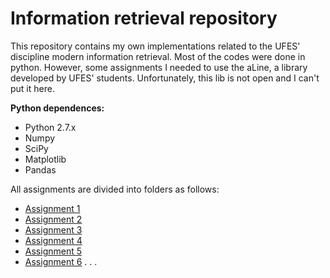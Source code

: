 # Information retrieval repository
This repository contains my own implementations related to the UFES' discipline modern information retrieval. Most of the codes were done in python. However, some assignments I needed to use the aLine, a library developed by UFES' students. Unfortunately, this lib is not open and I can't put it here.

**Python dependences:**
* Python 2.7.x
* Numpy
* SciPy
* Matplotlib
* Pandas


All assignments are divided into folders as follows:
* [Assignment 1](https://github.com/paaatcha/info-retrieval/tree/master/assingment-1)
* [Assignment 2](https://github.com/paaatcha/info-retrieval/tree/master/assingment-2)
* [Assignment 3](https://github.com/paaatcha/info-retrieval/tree/master/assingment-3)
* [Assignment 4](https://github.com/paaatcha/info-retrieval/tree/master/assingment-4)
* [Assignment 5](https://github.com/paaatcha/info-retrieval/tree/master/assingment-5)
* [Assignment 6](https://github.com/paaatcha/info-retrieval/tree/master/assingment-6)
.
.
.
